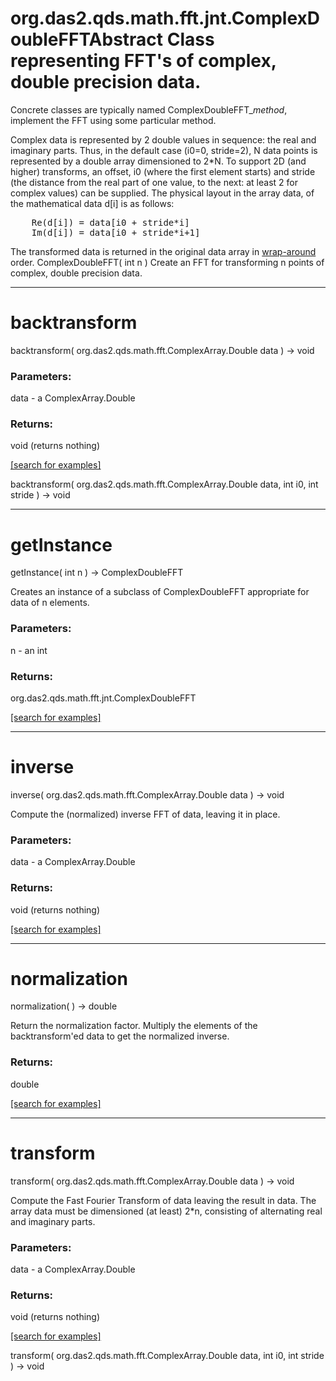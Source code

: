 # org.das2.qds.math.fft.jnt.ComplexDoubleFFTAbstract Class representing FFT's of complex, double precision data.
 Concrete classes are typically named ComplexDoubleFFT_<i>method</i>, implement the
 FFT using some particular method.
 <P>
 Complex data is represented by 2 double values in sequence: the real and imaginary
 parts.  Thus, in the default case (i0=0, stride=2), N data points is represented
 by a double array dimensioned to 2*N.  To support 2D (and higher) transforms,
 an offset, i0 (where the first element starts) and stride (the distance from the
 real part of one value, to the next: at least 2 for complex values) can be supplied.
 The physical layout in the array data, of the mathematical data d[i] is as follows:
<PRE>
    Re(d[i]) = data[i0 + stride*i]
    Im(d[i]) = data[i0 + stride*i+1]
</PRE>
 The transformed data is returned in the original data array in
 <a href="package-summary.html#wraparound">wrap-around</A> order.
ComplexDoubleFFT( int n )
Create an FFT for transforming n points of complex, double precision data.

***
<a name="backtransform"></a>
# backtransform
backtransform( org.das2.qds.math.fft.ComplexArray.Double data ) &rarr; void



### Parameters:
data - a ComplexArray.Double

### Returns:
void (returns nothing)


<a href="https://github.com/autoplot/dev/search?q=backtransform&unscoped_q=backtransform">[search for examples]</a>

backtransform( org.das2.qds.math.fft.ComplexArray.Double data, int i0, int stride ) &rarr; void<br>
***
<a name="getInstance"></a>
# getInstance
getInstance( int n ) &rarr; ComplexDoubleFFT

Creates an instance of a subclass of ComplexDoubleFFT appropriate for data
 of n elements.

### Parameters:
n - an int

### Returns:
org.das2.qds.math.fft.jnt.ComplexDoubleFFT


<a href="https://github.com/autoplot/dev/search?q=getInstance&unscoped_q=getInstance">[search for examples]</a>

***
<a name="inverse"></a>
# inverse
inverse( org.das2.qds.math.fft.ComplexArray.Double data ) &rarr; void

Compute the (normalized) inverse FFT of data, leaving it in place.

### Parameters:
data - a ComplexArray.Double

### Returns:
void (returns nothing)


<a href="https://github.com/autoplot/dev/search?q=inverse&unscoped_q=inverse">[search for examples]</a>

***
<a name="normalization"></a>
# normalization
normalization(  ) &rarr; double

Return the normalization factor.
 Multiply the elements of the backtransform'ed data to get the normalized inverse.

### Returns:
double


<a href="https://github.com/autoplot/dev/search?q=normalization&unscoped_q=normalization">[search for examples]</a>

***
<a name="transform"></a>
# transform
transform( org.das2.qds.math.fft.ComplexArray.Double data ) &rarr; void

Compute the Fast Fourier Transform of data leaving the result in data.
 The array data must be dimensioned (at least) 2*n, consisting of alternating
 real and imaginary parts.

### Parameters:
data - a ComplexArray.Double

### Returns:
void (returns nothing)


<a href="https://github.com/autoplot/dev/search?q=transform&unscoped_q=transform">[search for examples]</a>

transform( org.das2.qds.math.fft.ComplexArray.Double data, int i0, int stride ) &rarr; void<br>
